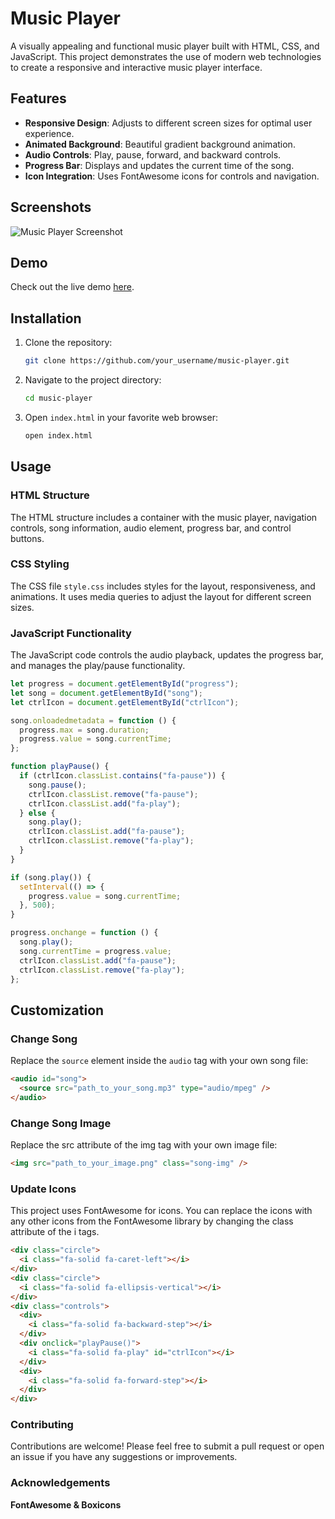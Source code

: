 # Music Player

A visually appealing and functional music player built with HTML, CSS, and JavaScript. This project demonstrates the use of modern web technologies to create a responsive and interactive music player interface.

## Features

- **Responsive Design**: Adjusts to different screen sizes for optimal user experience.
- **Animated Background**: Beautiful gradient background animation.
- **Audio Controls**: Play, pause, forward, and backward controls.
- **Progress Bar**: Displays and updates the current time of the song.
- **Icon Integration**: Uses FontAwesome icons for controls and navigation.

## Screenshots

![Music Player Screenshot](path_to_screenshot)

## Demo

Check out the live demo [here](link_to_demo).

## Installation

1. Clone the repository:
    ```sh
    git clone https://github.com/your_username/music-player.git
    ```
2. Navigate to the project directory:
    ```sh
    cd music-player
    ```
3. Open `index.html` in your favorite web browser:
    ```sh
    open index.html
    ```

## Usage

### HTML Structure

The HTML structure includes a container with the music player, navigation controls, song information, audio element, progress bar, and control buttons.

### CSS Styling

The CSS file `style.css` includes styles for the layout, responsiveness, and animations. It uses media queries to adjust the layout for different screen sizes.

### JavaScript Functionality

The JavaScript code controls the audio playback, updates the progress bar, and manages the play/pause functionality.

```js
let progress = document.getElementById("progress");
let song = document.getElementById("song");
let ctrlIcon = document.getElementById("ctrlIcon");

song.onloadedmetadata = function () {
  progress.max = song.duration;
  progress.value = song.currentTime;
};

function playPause() {
  if (ctrlIcon.classList.contains("fa-pause")) {
    song.pause();
    ctrlIcon.classList.remove("fa-pause");
    ctrlIcon.classList.add("fa-play");
  } else {
    song.play();
    ctrlIcon.classList.add("fa-pause");
    ctrlIcon.classList.remove("fa-play");
  }
}

if (song.play()) {
  setInterval(() => {
    progress.value = song.currentTime;
  }, 500);
}

progress.onchange = function () {
  song.play();
  song.currentTime = progress.value;
  ctrlIcon.classList.add("fa-pause");
  ctrlIcon.classList.remove("fa-play");
};
```
## Customization

### Change Song

Replace the `source` element inside the `audio` tag with your own song file:
```html
<audio id="song">
  <source src="path_to_your_song.mp3" type="audio/mpeg" />
</audio>
```
### Change Song Image
Replace the src attribute of the img tag with your own image file:
```html
<img src="path_to_your_image.png" class="song-img" />
```
### Update Icons
This project uses FontAwesome for icons. You can replace the icons with any other icons from the FontAwesome library by changing the class attribute of the i tags.
```html
<div class="circle">
  <i class="fa-solid fa-caret-left"></i>
</div>
<div class="circle">
  <i class="fa-solid fa-ellipsis-vertical"></i>
</div>
<div class="controls">
  <div>
    <i class="fa-solid fa-backward-step"></i>
  </div>
  <div onclick="playPause()">
    <i class="fa-solid fa-play" id="ctrlIcon"></i>
  </div>
  <div>
    <i class="fa-solid fa-forward-step"></i>
  </div>
</div>
```

### Contributing
Contributions are welcome! Please feel free to submit a pull request or open an issue if you have any suggestions or improvements.

### Acknowledgements
**FontAwesome & Boxicons**
